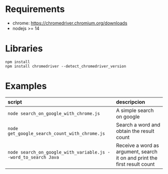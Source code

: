 # Requirements

- chrome: https://chromedriver.chromium.org/downloads
- nodejs >= 14

# Libraries

```
npm install
npm install chromedriver --detect_chromedriver_version
```

# Examples

| script| descripcion |
|:--|:--|
|`node search_on_google_with_chrome.js`|A simple search on google|
|`node get_google_search_count_with_chrome.js`|Search a word and obtain the result count|
|`node search_on_google_with_variable.js --word_to_search Java`|Receive a word as argument, search it on and print the first result count|

